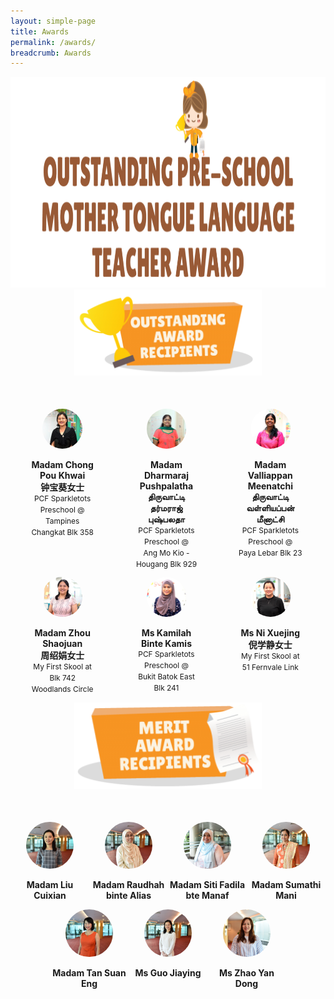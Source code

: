 ```yaml
---
layout: simple-page
title: Awards
permalink: /awards/
breadcrumb: Awards
---
```


<style>
    .wrapper1 {
        display: grid;
        margin-top: 50px;
        grid-template-columns: 33% 33% 33%;
        grid-template-rows: auto auto auto;
        /* height: 800px; */
    }

   .item {
        /* grid-column-start: 1;
        grid-column-end: 4; */
        /* background-color: lightblue; */
        text-align: center;
        margin-left: 30px;
        margin-right: 30px;
    }

   .profileImage {
        border-radius: 50%;
        width: 60%;
    }

   .wrapper2 {
        display: grid;
        margin-top: 50px;
        margin-bottom: 50px;
        grid-template-columns: 12.5% 12.5% 12.5% 12.5% 12.5% 12.5% 12.5% 12.5%;
        grid-template-rows: auto auto;
    }

   .item1 {
        grid-column-start: 1;
        grid-column-end: 3;
        text-align: center;
    }

   .item2 {
        grid-column-start: 3;
        grid-column-end: 5;
        text-align: center;
    }

   .item3 {
        grid-column-start: 5;
        grid-column-end: 7;
        text-align: center;
       
    }

   .item4 {
        grid-column-start: 7;
        grid-column-end: 9;
        text-align: center;
    }

   .item5 {
        grid-column-start: 2;
        grid-column-end: 4;
        text-align: center;
     
    }

   .item6 {
        grid-column-start: 4;
        grid-column-end: 6;
        text-align: center;
       
    }

   .item7 {
        grid-column-start: 6;
        grid-column-end: 8;
        text-align: center;
    }

</style>

<center><img class="avia_image" src="/sitedata/wp-content/uploads/2018/06/award-title-1030x337.png" alt=""
    title="award-title" height="337"></center>

<div>
    <center><img class="avia_image" src="/images/Outstanding.PNG" alt="" style="width:300px;height:138px;"></center>
</div>

<div class="wrapper1">
    <div class="item" onclick="location.href='award_1'" style="cursor:pointer">
        <img class="profileImage" src="./../images/Madam Chong Pou Khwai_square.jpg">
        <p style="text-align: center; font-weight: bold; margin-bottom: 0;">
            Madam Chong Pou Khwai<br />
            钟宝葵女士
        </p>
        <p style="text-align: center; margin-top: 0; font-size: 0.85em; line-height: 1.5;">
            PCF Sparkletots Preschool @<br />
            Tampines Changkat Blk 358</p>
    </div>

   <div class="item" onclick="location.href='award_2'" style="cursor:pointer">
        <img class="profileImage" src="./../images/Madam Dharmaraj Pushpalatha_square.jpg">
        <p style="text-align: center; font-weight: bold; margin-bottom: 0;">
            Madam Dharmaraj Pushpalatha<br />
            திருவாட்டி தர்மராஜ் புஷ்பலதா
        </p>
        <p style="text-align: center; margin-top: 0; font-size: 0.85em; line-height: 1.5;">
            PCF Sparkletots Preschool @<br />
            Ang Mo Kio - Hougang Blk 929</p>
    </div>

   <div class="item" onclick="location.href='award_3'" style="cursor:pointer">
        <img class="profileImage" src="./../images/Madam Valliappan Meenatchi_square.jpg">
        <p style="text-align: center; font-weight: bold; margin-bottom: 0;">
            Madam Valliappan Meenatchi<br />
            திருவாட்டி வள்ளியப்பன் மீனாட்சி</p>
        <p style="text-align: center; margin-top: 0; font-size: 0.85em; line-height: 1.5;">
            PCF Sparkletots Preschool @<br />
            Paya Lebar Blk 23</p>
    </div>

   <div class="item" onclick="location.href='award_4'" style="cursor:pointer">
        <img class="profileImage" src="./../images/Madam Zhou Shaojuan_square.jpg">
        <p style="text-align: center; font-weight: bold; margin-bottom: 0;">
            Madam Zhou Shaojuan<br />
            周绍娟女士</p>
        <p style="text-align: center; margin-top: 0; font-size: 0.85em; line-height: 1.5;">
            My First Skool at<br />
            Blk 742 Woodlands Circle
        </p>
    </div>

   <div class="item" onclick="location.href='award_5'" style="cursor:pointer">
        <img class="profileImage" src="./../images/Ms Kamilah Binte Kamis_square.jpg">
        <p style="text-align: center; font-weight: bold; margin-bottom: 0;">
            Ms Kamilah Binte Kamis</p>
        <p style="text-align: center; margin-top: 0; font-size: 0.85em; line-height: 1.5;">
            PCF Sparkletots Preschool @<br />
            Bukit Batok East Blk 241</p>
    </div>

   <div class="item" onclick="location.href='award_6'" style="cursor:pointer">
        <img class="profileImage" src="./../images/Ms Ni Xuejing_square.jpg">
        <p style="text-align: center; font-weight: bold; margin-bottom: 0;">
            Ms Ni Xuejing<br />
            倪学静女士</p>
        <p style="text-align: center; margin-top: 0; font-size: 0.85em; line-height: 1.5;">
            My First Skool at<br />
            51 Fernvale Link</p>
    </div>
</div>


<div>
    <center><img class="avia_image" src="/images/Merit.PNG" alt="" style="width:300px;height:138px;"></center>
</div>

<div class="wrapper2">
    <div class="item1">
        <img class="profileImage" src="./../images/Madam Liu Cuixian_square.jpg">
        <p style="text-align: center; font-weight: bold; ">
            Madam Liu Cuixian
        </p>
    </div>

   <div class="item2">
        <img class="profileImage" src="./../images/Madam Raudhah binte Alias_square.jpg">
        <p style="text-align: center; font-weight: bold; ">
            Madam Raudhah binte Alias</p>
    </div>

   <div class="item3">
        <img class="profileImage" src="./../images/Madam Siti Fadila bte Manaf_square.jpg">
        <p style="text-align: center; font-weight: bold; ">
            Madam Siti Fadila bte Manaf</p>
    </div>

   <div class="item4">
        <img class="profileImage" src="./../images/Madam Sumathi Mani_square.jpg">
        <p style="text-align: center; font-weight: bold; margin-bottom: 0;">
            Madam Sumathi Mani</p>
    </div>

   <div class="item5">
        <img class="profileImage" src="./../images/Madam Tan Suan Eng_square.jpg">
        <p style="text-align: center; font-weight: bold; margin-bottom: 0;">
            Madam Tan Suan Eng</p>
    </div>

   <div class="item6">
        <img class="profileImage" src="./../images/Ms Guo Jiaying_square.jpg">
        <p style="text-align: center; font-weight: bold; margin-bottom: 0;">
            Ms Guo Jiaying</p>
    </div>

   <div class="item7">
        <img class="profileImage" src="/images/Ms Zhao Yan Dong_square.jpg">
        <p style="text-align: center; font-weight: bold; margin-bottom: 0;">
            Ms Zhao Yan Dong</p>
    </div>
</div>
